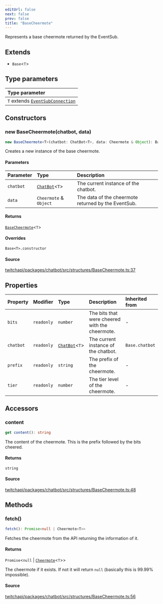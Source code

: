 ```yaml
---
editUrl: false
next: false
prev: false
title: "BaseCheermote"
---
```


Represents a base cheermote returned by the EventSub.

## Extends

- `Base`\<`T`\>

## Type parameters

| Type parameter |
| :------ |
| `T` extends [`EventSubConnection`](/api/chatbot/enumerations/eventsubconnection/) |

## Constructors

### new BaseCheermote(chatbot, data)

```ts
new BaseCheermote<T>(chatbot: ChatBot<T>, data: Cheermote & Object): BaseCheermote<T>
```

Creates a new instance of the base cheermote.

#### Parameters

| Parameter | Type | Description |
| :------ | :------ | :------ |
| `chatbot` | [`ChatBot`](/api/chatbot/classes/chatbot/)\<`T`\> | The current instance of the chatbot. |
| `data` | `Cheermote` & `Object` | The data of the cheermote returned by the EventSub. |

#### Returns

[`BaseCheermote`](/api/chatbot/classes/basecheermote/)\<`T`\>

#### Overrides

`Base<T>.constructor`

#### Source

[twitchapi/packages/chatbot/src/structures/BaseCheermote.ts:37](https://github.com/pablornc/twitchapi//blob/f8a75ccd701e54db4c91e2b0128974da23f25d14/packages/chatbot/src/structures/BaseCheermote.ts#L37)

## Properties

| Property | Modifier | Type | Description | Inherited from |
| :------ | :------ | :------ | :------ | :------ |
| `bits` | `readonly` | `number` | The bits that were cheered with the cheermote. | - |
| `chatbot` | `readonly` | [`ChatBot`](/api/chatbot/classes/chatbot/)\<`T`\> | The current instance of the chatbot. | `Base.chatbot` |
| `prefix` | `readonly` | `string` | The prefix of the cheermote. | - |
| `tier` | `readonly` | `number` | The tier level of the cheermote. | - |

## Accessors

### content

```ts
get content(): string
```

The content of the cheermote. This is the prefix followed by the bits cheered.

#### Returns

`string`

#### Source

[twitchapi/packages/chatbot/src/structures/BaseCheermote.ts:48](https://github.com/pablornc/twitchapi//blob/f8a75ccd701e54db4c91e2b0128974da23f25d14/packages/chatbot/src/structures/BaseCheermote.ts#L48)

## Methods

### fetch()

```ts
fetch(): Promise<null | Cheermote<T>>
```

Fetches the cheermote from the API returning the information of it.

#### Returns

`Promise`\<`null` \| [`Cheermote`](/api/chatbot/classes/cheermote/)\<`T`\>\>

The cheermote if it exists. If not it will return `null` (basically this is 99.99% impossible).

#### Source

[twitchapi/packages/chatbot/src/structures/BaseCheermote.ts:56](https://github.com/pablornc/twitchapi//blob/f8a75ccd701e54db4c91e2b0128974da23f25d14/packages/chatbot/src/structures/BaseCheermote.ts#L56)
